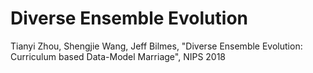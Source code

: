 # Diverse Ensemble Evolution
Tianyi Zhou, Shengjie Wang, Jeff Bilmes, "Diverse Ensemble Evolution: Curriculum based Data-Model Marriage", NIPS 2018
